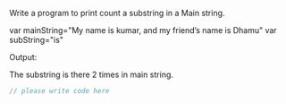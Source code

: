 

Write a program to print count a substring in a Main string.


var mainString="My name is kumar, and my friend’s name is Dhamu"
var subString="is"


Output:

The substring is there 2 times in main string.

```javascript
// please write code here
```


